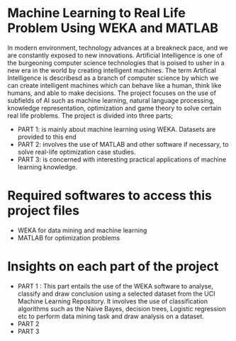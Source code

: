 # Machine Learning to Real Life Problem Using WEKA and MATLAB

In modern environment, technology advances at a breakneck pace, and we are constantly exposed to new innovations.
Artificial Intelligence is one of the burgeoning computer science technologies that is poised to usher in a new era in the world by creating intelligent machines. The term Artifical Intelligence is describesd as a branch of computer science by which we can create intelligent machines which can behave like a human, think like humans, and able to make decisions. The project focuses on the use of subfields of AI such as machine learning, natural language processing, knowledge representation, optimization
and game theory to solve certain real life problems. The project is divided into three parts;
* PART 1: is mainly about machine learning using WEKA. Datasets are provided to this
end
* PART 2: involves the use of MATLAB and other software if necessary, to solve real-life
optimization case studies.
* PART 3: is concerned with interesting practical applications of machine learning knowledge. 
# Required softwares to access this project files
* WEKA for data mining and machine learning
* MATLAB for optimization problems 
# Insights on each part of the project
* PART 1 :
This part entails the use of the WEKA software to analyse, classify and draw conclusion using a selected dataset from the UCI Machine Learning Repository. It involves the use of classification algorithms such as the Naive Bayes, decision trees, Logistic regression etc to perform data mining task and draw analysis on a dataset.
* PART 2
* PART 3
